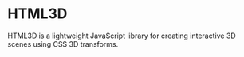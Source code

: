 # HTML3D
HTML3D is a lightweight JavaScript library for creating interactive 3D scenes using CSS 3D transforms.
